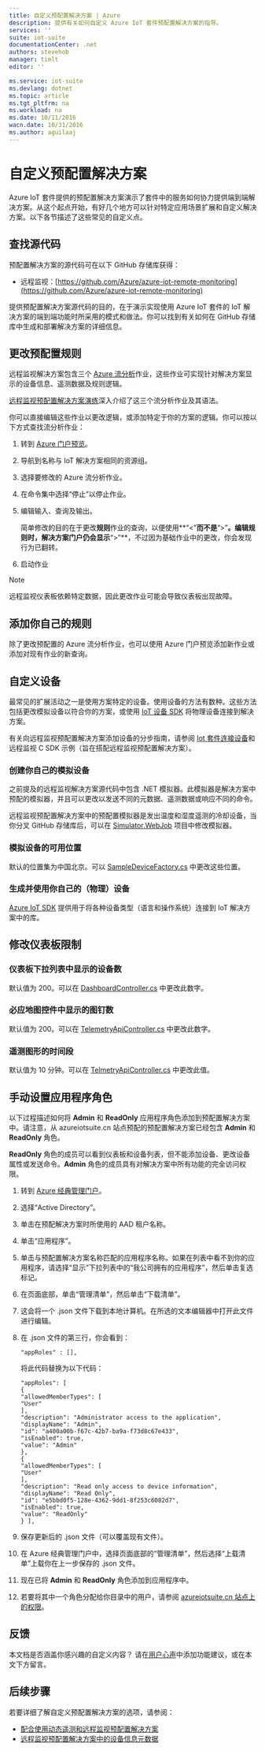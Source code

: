 ```yaml
---
title: 自定义预配置解决方案 | Azure
description: 提供有关如何自定义 Azure IoT 套件预配置解决方案的指导。
services: ''
suite: iot-suite
documentationCenter: .net
authors: stevehob
manager: timlt
editor: ''

ms.service: iot-suite
ms.devlang: dotnet
ms.topic: article
ms.tgt_pltfrm: na
ms.workload: na
ms.date: 10/11/2016
wacn.date: 10/31/2016
ms.author: aguilaaj
---
```


# 自定义预配置解决方案

Azure IoT 套件提供的预配置解决方案演示了套件中的服务如何协力提供端到端解决方案。从这个起点开始，有好几个地方可以针对特定应用场景扩展和自定义解决方案。以下各节描述了这些常见的自定义点。

## 查找源代码

预配置解决方案的源代码可在以下 GitHub 存储库获得：

- 远程监视：[https://github.com/Azure/azure-iot-remote-monitoring](https://github.com/Azure/azure-iot-remote-monitoring)

提供预配置解决方案源代码的目的，在于演示实现使用 Azure IoT 套件的 IoT 解决方案的端到端功能时所采用的模式和做法。你可以找到有关如何在 GitHub 存储库中生成和部署解决方案的详细信息。

## 更改预配置规则

远程监视解决方案包含三个 [Azure 流分析](https://www.azure.cn/home/features/stream-analytics/)作业，这些作业可实现针对解决方案显示的设备信息、遥测数据及规则逻辑。

[远程监视预配置解决方案演练](./iot-suite-remote-monitoring-sample-walkthrough.md)深入介绍了这三个流分析作业及其语法。

你可以直接编辑这些作业以更改逻辑，或添加特定于你的方案的逻辑。你可以按以下方式查找流分析作业：

1. 转到 [Azure 门户预览](https://portal.azure.cn)。
2. 导航到名称与 IoT 解决方案相同的资源组。
3. 选择要修改的 Azure 流分析作业。
4. 在命令集中选择“停止”以停止作业。
5. 编辑输入、查询及输出。

    简单修改的目的在于更改**规则**作业的查询，以便使用**“<”**而不是**“>”**。编辑规则时，解决方案门户仍会显示**“>”**，不过因为基础作业中的更改，你会发现行为已翻转。

6. 启动作业

> [!NOTE]
> 远程监视仪表板依赖特定数据，因此更改作业可能会导致仪表板出现故障。

## 添加你自己的规则

除了更改预配置的 Azure 流分析作业，也可以使用 Azure 门户预览添加新作业或添加对现有作业的新查询。

## 自定义设备

最常见的扩展活动之一是使用方案特定的设备。使用设备的方法有数种。这些方法包括更改模拟设备以符合你的方案，或使用 [IoT 设备 SDK][] 将物理设备连接到解决方案。

有关向远程监视预配置解决方案添加设备的分步指南，请参阅 [Iot 套件连接设备](./iot-suite-connecting-devices.md)和远程监视 C SDK 示例（旨在搭配远程监视预配置解决方案）。

### 创建你自己的模拟设备

之前提及的远程监视解决方案源代码中包含 .NET 模拟器。此模拟器是解决方案中预配的模拟器，并且可以更改以发送不同的元数据、遥测数据或响应不同的命令。

远程监视预配置解决方案中的预配置模拟器是发出温度和湿度遥测的冷却设备，当你分叉 GitHub 存储库后，可以在 [Simulator.WebJob](https://github.com/Azure/azure-iot-remote-monitoring/tree/master/Simulator/Simulator.WebJob) 项目中修改模拟器。

### 模拟设备的可用位置

默认的位置集为中国北京。可以 [SampleDeviceFactory.cs][lnk-sample-device-factory] 中更改这些位置。

### 生成并使用你自己的（物理）设备

[Azure IoT SDK](https://github.com/Azure/azure-iot-sdks) 提供用于将各种设备类型（语言和操作系统）连接到 IoT 解决方案中的库。

## 修改仪表板限制

### 仪表板下拉列表中显示的设备数

默认值为 200。可以在 [DashboardController.cs][lnk-dashboard-controller] 中更改此数字。

### 必应地图控件中显示的图钉数

默认值为 200。可以在 [TelemetryApiController.cs][lnk-telemetry-api-controller-01] 中更改此数字。

### 遥测图形的时间段

默认值为 10 分钟。可以在 [TelmetryApiController.cs][lnk-telemetry-api-controller-02] 中更改此值。

## 手动设置应用程序角色

以下过程描述如何将 **Admin** 和 **ReadOnly** 应用程序角色添加到预配置解决方案中。请注意，从 azureiotsuite.cn 站点预配的预配置解决方案已经包含 **Admin** 和 **ReadOnly** 角色。

**ReadOnly** 角色的成员可以看到仪表板和设备列表，但不能添加设备、更改设备属性或发送命令。**Admin** 角色的成员具有对解决方案中所有功能的完全访问权限。

1. 转到 [Azure 经典管理门户][lnk-classic-portal]。

2. 选择“Active Directory”。

3. 单击在预配解决方案时所使用的 AAD 租户名称。

4. 单击“应用程序”。

5. 单击与预配置解决方案名称匹配的应用程序名称。如果在列表中看不到你的应用程序，请选择“显示”下拉列表中的“我公司拥有的应用程序”，然后单击复选标记。

6.  在页面底部，单击“管理清单”，然后单击“下载清单”。

7. 这会将一个 .json 文件下载到本地计算机。在所选的文本编辑器中打开此文件进行编辑。

8. 在 .json 文件的第三行，你会看到：

    ```
    "appRoles" : [],
    ```

      将此代码替换为以下代码：

      ```
      "appRoles": [
      {
      "allowedMemberTypes": [
      "User"
      ],
      "description": "Administrator access to the application",
      "displayName": "Admin",
      "id": "a400a00b-f67c-42b7-ba9a-f73d8c67e433",
      "isEnabled": true,
      "value": "Admin"
      },
      {
      "allowedMemberTypes": [
      "User"
      ],
      "description": "Read only access to device information",
      "displayName": "Read Only",
      "id": "e5bbd0f5-128e-4362-9dd1-8f253c6082d7",
      "isEnabled": true,
      "value": "ReadOnly"
      } ],
      ```

9. 保存更新后的 .json 文件（可以覆盖现有文件）。

10.  在 Azure 经典管理门户中，选择页面底部的“管理清单”，然后选择“上载清单”上载你在上一步保存的 .json 文件。

11. 现在已将 **Admin** 和 **ReadOnly** 角色添加到应用程序中。

12. 若要将其中一个角色分配给你目录中的用户，请参阅 [azureiotsuite.cn 站点上的权限][lnk-permissions]。

## 反馈

本文档是否涵盖你感兴趣的自定义内容？ 请在[用户心声](https://feedback.azure.com/forums/321918-azure-iot)中添加功能建议，或在本文下方留言。

## 后续步骤

若要详细了解自定义预配置解决方案的选项，请参阅：

- [配合使用动态遥测和远程监视预配置解决方案][lnk-dynamic]
- [远程监视预配置解决方案中的设备信息元数据][lnk-devinfo]

[lnk-dynamic]: ./iot-suite-dynamic-telemetry.md
[lnk-devinfo]: ./iot-suite-remote-monitoring-device-info.md

[IoT 设备 SDK]: ../iot-hub/iot-hub-sdks-summary.md
[lnk-permissions]: ./iot-suite-permissions.md
[lnk-dashboard-controller]: https://github.com/Azure/azure-iot-remote-monitoring/blob/3fd43b8a9f7e0f2774d73f3569439063705cebe4/DeviceAdministration/Web/Controllers/DashboardController.cs#L27
[lnk-telemetry-api-controller-01]: https://github.com/Azure/azure-iot-remote-monitoring/blob/3fd43b8a9f7e0f2774d73f3569439063705cebe4/DeviceAdministration/Web/WebApiControllers/TelemetryApiController.cs#L27
[lnk-telemetry-api-controller-02]: https://github.com/Azure/azure-iot-remote-monitoring/blob/e7003339f73e21d3930f71ceba1e74fb5c0d9ea0/DeviceAdministration/Web/WebApiControllers/TelemetryApiController.cs#L25
[lnk-sample-device-factory]: https://github.com/Azure/azure-iot-remote-monitoring/blob/master/Common/Factory/SampleDeviceFactory.cs#L40
[lnk-classic-portal]: https://manage.windowsazure.cn

<!---HONumber=Mooncake_0815_2016-->